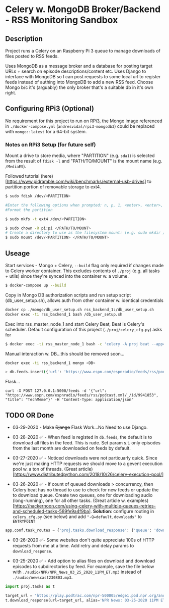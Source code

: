 # Celery w. MongoDB Broker/Backend - RSS Monitoring Sandbox

## Description
Project runs a Celery on an Raspberry Pi 3 queue to manage downloads of files posted to RSS feeds.

Uses MongoDB as a message broker and a database for posting target URLs + search on episode descriptions/content etc. Uses Django to interface with MongoDB so I can post requests to some local url to register feeds instead of authing into MongoDB to add a new RSS feed. Choose Mongo b/c it's (arguably) the only broker that's a suitable db in it's own right.


## Configuring RPi3 (Optional)
No requirement for this project to run on RPi3, the Mongo image referenced in `./docker-compose.yml` (`andresvidal/rpi3-mongodb3`) could be replaced with `mongo::latest` for a 64-bit system.

### Notes on RPi3 Setup (for future self)

Mount a drive to store media, where "PARTITION" (e.g. `sda1`) is selected from the result of `fdisk -l` and "PATH/TO/MOUNT" is the mount name (e.g. `/MediaES`). 

Followed tutorial (here)[https://www.pidramble.com/wiki/benchmarks/external-usb-drives] to partition portion of removable storage to ext4. 

```bash
$ sudo fdisk /dev/<PARTITION>

#Enter the following options when prompted: n, p, 1, <enter>, <enter>, w
#Format the partition

$ sudo mkfs -t ext4 /dev/<PARTITION>

$ sudo chown -R pi:pi </PATH/TO/MOUNT>
# Create a directory to use as the filesystem mount: (e.g. sudo mkdir /ssd)
$ sudo mount /dev/<PARTITION> </PATH/TO/MOUNT>
```

## Useage 

Start services - Mongo + Celery, `--build` flag only required if changes made to Celery worker container. This excludes contents of `./proj` (e.g. all tasks + utils) since they're synced into the container w. a volume. 

```bash
$ docker-compose up --build
```

Copy in Mongo DB authorization scripts and run setup script (db_user_setup.sh), allows auth from other container w. identical credentials

```bash
docker cp ./mongo/db_user_setup.sh rss_backend_1:/db_user_setup.sh
docker exec -ti rss_backend_1 bash /db_user_setup.sh
```

Exec into rss_master_node_1 and start Celery Beat, Beat is Celery's scheduler. Default configuration of this project (`./proj/celery_cfg.py`) asks for 

```bash
$ docker exec -ti rss_master_node_1 bash -c 'celery -A proj beat --app=proj.celery_cfg'
```

Manual interaction w. DB...this should be removed soon...
```bash
docker exec -ti rss_backend_1 mongo <DB> 

> db.feeds.insert({'url': 'https://www.espn.com/espnradio/feeds/rss/podcast.xml/_/id/25869711'})
```

Flask...
```
curl -X POST 127.0.0.1:5000/feeds -d '{"url": "https://www.espn.com/espnradio/feeds/rss/podcast.xml/_/id/9941853", "title": "TechMeme"}' -H "Content-Type: application/json"
```

## TODO OR Done

* 03-29-2020 - Make ~~Django~~ Flask Work...No Need to use Django.

* 03-28-2020 ✅ - When feed is registed in `db.feeds`, the default is to download all files in the feed. This is rude. Set param s.t. only episodes from the last month are downloaded on feeds by default. 

* 03-27-2020 ✅ - Noticed downloads were not particuarly quick. Since we're just making HTTP requests we should move to a gevent execution pool w. a ton of threads. (Great article)[https://www.distributedpython.com/2018/10/26/celery-execution-pool/]

* 03-26-2020 ✅ - If count of queued downloads > concurrency, then Celery beat has no thread to use to check for new feeds or update the to download queue. Create two queues, one for downloading audio (long-running), one for all other tasks. (Great article w. examples)[https://hackernoon.com/using-celery-with-multiple-queues-retries-and-scheduled-tasks-589fe9a4f9ba]. **Solution**: configure routing in `celery_cfg.py` (see below) and add `"-Q=default,downloads"` to `ENTRYPOINT`

```python
app.conf.task_routes = {'proj.tasks.download_response': {'queue': 'downloads'}}
```

* 03-26-2020 ✅- Some websites don't quite appreciate 100s of HTTP requests from me at a time. Add retry and delay params to `download_response`.


* 03-25-2020 ✅ - Add option to alias files on download and download episodes to subdirectories by feed. For example, save the file below with `./audio/NPR/NPR_News_03_25_2020_11PM_ET.mp3` instead of `./audio/newscast230803.mp3`. 

```python
import proj.tasks as t

target_url = 'https://play.podtrac.com/npr-500005/edge1.pod.npr.org/anon.npr-mp3/npr/newscasts/2020/03/25/newscast230803.mp3'
t.download_response(url=target_url, alias='NPR News: 03-25-2020 11PM ET')
```

